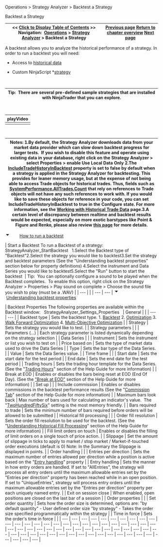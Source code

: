 ﻿
Operations \> Strategy Analyzer \> Backtest a Strategy

Backtest a Strategy

| \<\< [Click to Display Table of Contents](backtest_a_strategy.md) \>\> **Navigation:**     [Operations](operations-1.md) \> [Strategy Analyzer](strategy_analyzer-1.md) \> Backtest a Strategy | [Previous page](strategy_analyzer_layout-1.md) [Return to chapter overview](strategy_analyzer-1.md) [Next page](optimize_a_strategy-1.md) |
| --- | --- |
A backtest allows you to analyze the historical performance of a strategy. In order to run a backtest you will need:
 
- Access to [historical data](data_by_provider-1.md)

- Custom NinjaScript \*[strategy](strategy-1.md) 

 

| Tip:  There are several pre\-defined sample strategies that are installed with NinjaTrader that you can explore. |
| --- |
 

| playVideo |
| --- |
|  |
 

| Notes:  1\.By default, the Strategy Analyzer downloads data from your market data provider which can slow down backtest progress for larger tests.  If you wish to disable this feature and operate using existing data in your database, right click on the Strategy Analyzer \> select Properties \> enable Use Local Data Only 2\.The [IncludeTradeHistoryInBacktest](includetradehistoryinbacktest-1.md) property is set to false by default when a strategy is applied in the Strategy Analyzer for backtesting. This provides for leaner memory usage, but at the expense of not being able to access Trade objects for historical trades. Thus, fields such as [SystemPerformance.AllTrades.Count](alltrades-1.md) that rely on references to Trade objects will not have any such references to work with. If you would like to save these objects for reference in your code, you can set IncludeTradeHistoryInBacktest to true in the Configure state. For more information, see the [Working with Historical Trade Data](strategyanalyzer_properties_2-1.md) page.3\.A certain level of discrepancy between realtime and backtest results would be expected, especially on more exotic barstypes like Point \& Figure and Renko, please also review [this page](discrepancies_real-time_vs_bac-1.md) for more details. |
| --- |
![tog_minus](tog_minus-1.gif)        [How to run a backtest](javascript:HMToggle('toggle','HowToRunABacktest','HowToRunABacktest_ICON'))

| Start a Backtest To run a Backtest of a strategy:   StrategyAnalyzer_StartBacktest   1\.Select the Backtest type of "Backtest"2\.Select the strategy you would like to backtest3\.Set the strategy and backtest parameters (See the "Understanding backtest properties" section below for property definitions) 4\.Select the instrument and Data Series you would like to backtest5\.Select the "Run" button to start the backtest    | Tip:  You can optionally configure a sound to be played when the Backtest completes.  To enable this option, right click on the Strategy Analyzer \> Properties \> Play sound on complete \> Choose the sound file you wish to play (must be a .WAV) | | --- | |
| --- | --- |
![tog_minus](tog_minus-1.gif)        [Understanding backtest properties](javascript:HMToggle('toggle','UnderstandingBacktestProperties','UnderstandingBacktestProperties_ICON'))

| Backtest Properties The following properties are available within the Backtest window:   StrategyAnalyzer_Settings_Properties     | General |  | | --- | --- | | Backtest type | Sets the backtest type. 1\. [Backtest](backtest_a_strategy-1.md) 2\. [Optimization](optimize_a_strategy-1.md) 3\. [Walk Forward Optimization](walk_forward_optimize_a_strate-1.md) 4\. [Multi\-Objective Optimization](multi-objective_optimization-1.md) | | Strategy | Sets the strategy you would like to test. | | Strategy parameters |  | | Parameters (...) | Each strategy parameter is listed dynamically depending on the strategy selection | | Data Series |  | | Instrument | Sets the instrument or list you wish to test on | | Price based on | Sets the type of market data used to drive the Data Series | | Type | Sets the bar type of the Data Series. | | Value | Sets the Data Series value. | | Time frame |  | | Start date | Sets the start date for the test period | | End date | Sets the end date for the test period | | Trading hours | Sets the trading hour template for the Data Series. (See the "[Trading Hours](trading_hours-1.md)" section of the Help Guide for more information) | | Break at EOD | Enables or disables the bars being reset at EOD (End Of Day). (See the ["Break at EOD"](break_at_eod-1.md) section of the Help Guide for more information) | | Set up |  | | Include commission | Enables or disables commissions in the backtest performance results (See the "[Commission Tab](understanding_commissions-1.md)" section of the Help Guide for more information) | | Maximum bars look back | Max number of bars used for calculating an indicator's value.  The "[TwoHundredFiftySix](maximumbarslookback-1.md)" setting is the most memory friendly. | | Bars required to trade | Sets the minimum number of bars required before orders will be allowed to be submitted | | Historical fill processing |  | | Order fill resolution | Sets the order fill resolution to be used for the backtest. (See the "[Understanding Historical Fill Processing](understanding_historical_fill_-1.md)" section of the Help Guide for more information) | | Fill limit orders on touch | Enables or disables the filling of limit orders on a single touch of price action. | | Slippage | Set the amount of slippage in ticks to apply to market / stop market / Market\-if\-touched order executions (default is 0\) Note: In the Summary the Slippage is displayed in points. | | Order handling |  | | Entries per direction | Sets the maximum number of entries allowed per direction while a position is active based on the "[Entry handling](entryhandling-1.md)" property | | Entry handling | Sets the manner in how entry orders are handled. If set to "AllEntries", the strategy will process all entry orders until the maximum allowable entries set by the "Entries per direction" property has been reached while in an open position. If set to "UniqueEntries", strategy will process entry orders until the maximum allowable entries set by the "Entries per direction" property per each uniquely named entry. | | Exit on session close | When enabled, open positions are closed on the last bar of a session | | Order properties |  | | Set order quantity | Sets how the order size is determined, options are: "by default quantity" \- User defined order size "by strategy" \- Takes the order size specified programmatically within the strategy | | Time in force | Sets the order's time in force | |
| --- | --- | --- | --- | --- | --- | --- | --- | --- | --- | --- | --- | --- | --- | --- | --- | --- | --- | --- | --- | --- | --- | --- | --- | --- | --- | --- | --- | --- | --- | --- | --- | --- | --- | --- | --- | --- | --- | --- | --- | --- | --- | --- | --- | --- | --- | --- | --- | --- | --- | --- | --- | --- | --- | --- | --- | --- | --- | --- | --- | --- |

